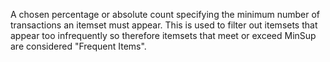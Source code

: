 A chosen percentage or absolute count specifying the minimum number of transactions an itemset must appear. This is used to filter out itemsets that appear too infrequently so therefore itemsets that meet or exceed MinSup are considered "Frequent Items". 